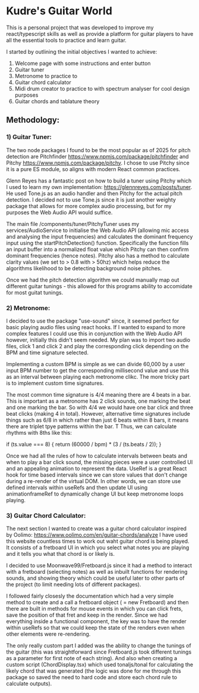 # Kudre's Guitar World

This is a personal project that was developed to improve my react/typescript skills as well as provide a platform for guitar players to have all the essential tools to practice and learn guitar.

I started by outlining the initial objectives I wanted to achieve:
1. Welcome page with some instructions and enter button
2. Guitar tuner
3. Metronome to practice to 
4. Guitar chord calculator
5. Midi drum creator to practice to with spectrum analyser for cool design purposes
6. Guitar chords and tablature theory

## Methodology:

### 1) Guitar Tuner:
The two node packages I found to be the most popular as of 2025 for pitch detection are Pitchfinder https://www.npmjs.com/package/pitchfinder and Pitchy https://www.npmjs.com/package/pitchy. I chose to use Pitchy since it is a pure ES module, so aligns with modern React common practices.

Glenn Reyes has a fantastic post on how to build a tuner using Pitchy which I used to learn my own implementation: https://glennreyes.com/posts/tuner. He used Tone.js as an audio handler and then Pitchy for the actual pitch detection. I decided not to use Tone.js since it is just another weighty package that allows for more complex audio processing, but for my purposes the Web Audio API would suffice.

The main file /components/tuner/PitchyTuner uses my services/AudioService to initialise the Web Audio API (allowing mic access and analysing the input frequencies) and calculates the dominant frequency input using the startPitchDetection() function.
Specifically the function fills an input buffer into a normalized float value which Pitchy can then confirm dominant frequencies (hence notes). Pitchy also has a method to calculate clarity values (we set to > 0.8 with > 50hz) which helps reduce the algorithms likelihood to be detecting background noise pitches.

Once we had the pitch detection algorithm we could manually map out different guitar tunings - this allowed for this programs ability to accomidate for most guitat tunings.

### 2) Metronome:
I decided to use the package "use-sound" since, it seemed perfect for basic playing audio files using react hooks. If I wanted to expand to more complex features I could use this in conjunction with the Web Audio API however, initially this didn't seem needed.
My plan was to import two audio files, click 1 and click 2 and play the corresponding click depending on the BPM and time signature selected.

Implementing a custom BPM is simple as we can divide 60,000 by a user input BPM number to get the corresponding millisecond value and use this as an interval between playing each metronome clikc. The more tricky part is to implement custom time signatures. 

The most common time signature is 4/4 meaning there are 4 beats in a bar. This is important as a metronome has 2 click sounds, one marking the beat and one marking the bar. So with 4/4 we would have one bar click and three beat clicks (making 4 in total). However, alternative time signatures include things such as 6/8 in which rather than just 6 beats within 8 bars, it means there are triplet tpye patterns within the bar. T
Thus, we can calculate rhythms with 8ths like this:

if (ts.value === 8) {
return (60000 / bpm) * (3 / (ts.beats / 2));
}

Once we had all the rules of how to calculate intervals between beats and when to play a bar click sound, the missing pieces were a user controlled UI and an appealing animation to represent the data.
UseRef is a great React hook for time based intervals since we can store values that don't change during a re-render of the virtual DOM. In other words, we can store use defined intervals within useRefs and then update UI using animationframeRef to dynamically change UI but keep metronome loops playing.

### 3) Guitar Chord Calculator:
The next section I wanted to create was a guitar chord calculator inspired by Oolimo: https://www.oolimo.com/en/guitar-chords/analyze I have used this website countless times to work out waht guitar chord is being played. It consists of a fretboard UI in which you select what notes you are playing and it tells you what that chord is or likely is.

I decided to use Moonwave99/Fretboard.js since it had a method to interact with a fretboard (selecting notes) as well as inbuilt functions for rendering sounds, and showing theory which could be useful later to other parts of the project (to limit needing lots of different packages).

I followed fairly closesly the documentation which had a very simple method to create and a call a fretboard object ( = new Fretboard) and then there are built in methods for mouse events in which you can click frets, save the position of that fret and keep in the render. Since we had everything inside a functional component, the key was to have the render within useRefs so that we could keep the state of the renders even when other elements were re-rendering.

The only really custom part I added was the ability to change the tunings of the guitar (this was straightforward since Fretboard.js took different tunings as a parameter for first note of each string). And also when creating a custom script (ChordDisplay.tsx) which used tonaljs/tonal for calculating the likely chord that was generated (the logic was done for me through this package so saved the need to hard code and store each chord rule to calculate outputs).




